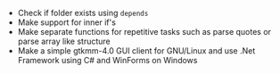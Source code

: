 - Check if folder exists using `depends`
- Make support for inner if's
- Make separate functions for repetitive tasks such as parse quotes or parse array like structure
- Make a simple gtkmm-4.0 GUI client for GNU/Linux and use .Net Framework using C# and WinForms on Windows